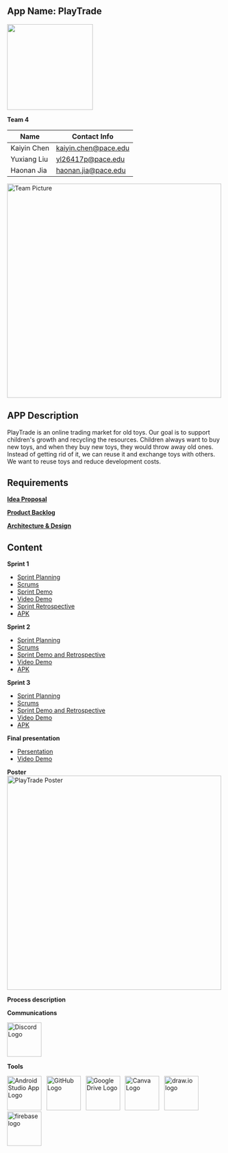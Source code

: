 <h2>App Name: PlayTrade</h2>

<img width="200" hight="200" src="https://user-images.githubusercontent.com/79156500/159767679-72ef7423-14f7-4efb-a704-755de8fe8e45.png">


**Team 4** 

| Name  | Contact Info |
| ------------- | ------------- |
| Kaiyin Chen  | kaiyin.chen@pace.edu |
| Yuxiang Liu  | yl26417p@pace.edu  |
| Haonan Jia  | haonan.jia@pace.edu |


<img width="500" alt="Team Picture" src="https://user-images.githubusercontent.com/79156500/156053825-e897e551-3161-4d8e-b26b-9250e4faa5fe.png">

<h2>APP Description</h2>
<p>PlayTrade is an online trading market for old toys. Our goal is to support children's growth and recycling the resources. Children always want to buy new toys, and when they buy new toys, they would throw away old ones. Instead of getting rid of it, we can reuse it and exchange toys with others. We want to reuse toys and reduce development costs. </p>

<h2>Requirements</h2>

**[Idea Proposal](https://docs.google.com/document/d/1WbHjCbxEYX8UhKTFXufQu9PVBIJygWGv/edit?usp=sharing&ouid=116372999750714234000&rtpof=true&sd=true)**

**[Product Backlog](https://docs.google.com/spreadsheets/d/1JBLR9C0NSWpUQZVGA3eq3OFHKyF6BT9AbrT0RwZVEXI/edit?usp=sharing)**

**[Architecture & Design](https://docs.google.com/document/d/1SmUjVTBYi3_AfcQe9f4SihTXG3y5WIZzmQ0hmI3f_r4/edit?usp=sharing)**


<h2>Content</h2>

**Sprint 1**

* [Sprint Planning](https://docs.google.com/spreadsheets/d/1JBLR9C0NSWpUQZVGA3eq3OFHKyF6BT9AbrT0RwZVEXI/edit?usp=sharing)
* [Scrums](https://docs.google.com/document/d/1rFTf0YwAqvt5mYA7jnBroZgVNMi2ro_nzM-VU48F_T4/edit?usp=sharing) 
* [Sprint Demo](https://docs.google.com/document/d/1n-phR9a5P2s4epH_bqf84KNTXZRF1UI02-TosxL0_No/edit?usp=sharing)
* [Video Demo](https://www.youtube.com/watch?v=7m4EJyu5nug)
* [Sprint Retrospective](https://docs.google.com/document/d/1e_b1RiNE3vsTq9ZmVDVeVPtsRx_4EYy2hz_GmK0UxCQ/edit?usp=sharing)
* [APK](https://drive.google.com/file/d/1OTd15KZBIHbyZZ24zDRWUnfAoYMjb9zY/view?usp=sharing) 

**Sprint 2**

* [Sprint Planning](https://docs.google.com/spreadsheets/d/1JBLR9C0NSWpUQZVGA3eq3OFHKyF6BT9AbrT0RwZVEXI/edit?usp=sharing)
* [Scrums](https://docs.google.com/document/d/1_FSbuJ9cyu3uHUBbQX0ZFleXxow-SYZ4wsGjxt3yNRI/edit?usp=sharing)
* [Sprint Demo and Retrospective](https://docs.google.com/document/d/1mj4z4vSqQVizG_tpigGQL_fkP7_zAcO5M0yXKJkI12Q/edit?usp=sharing)
* [Video Demo](https://youtu.be/K-qau_aHYi0)
* [APK](https://drive.google.com/file/d/1I6cKu-DdDJ6kBG7sYGBUXnA4OZC6ZGEm/view?usp=sharing)

**Sprint 3** 

* [Sprint Planning](https://docs.google.com/spreadsheets/d/1JBLR9C0NSWpUQZVGA3eq3OFHKyF6BT9AbrT0RwZVEXI/edit?usp=sharing)
* [Scrums](https://docs.google.com/document/d/1c--8hUlpAmx_7Qbl26WEoOBE5Pznr2Gpnpzjcxpio8c/edit?usp=sharing)
* [Sprint Demo and Retrospective](https://docs.google.com/document/d/1E4SazJaWlK4e9JSOk2pG5Ws0cx5-okeE57JeFhoYN5E/edit?usp=sharing)
* [Video Demo](https://www.youtube.com/watch?v=ilTAJXecXbE)
* [APK](https://drive.google.com/file/d/1fr2DnBA8WQcctrgYpL6Hzr6ck5rXNSKS/view?usp=sharing)

**Final presentation**
* [Persentation](https://docs.google.com/presentation/d/15FEFuZYMKsiQUlnTgAGa4-RWukkezg3HpL5C40Jlpis/edit?usp=sharing)
* [Video Demo](https://www.youtube.com/watch?v=c5DiP1p4tww)

**Poster**<br>
<img width="500" alt="PlayTrade Poster" src="https://user-images.githubusercontent.com/79156500/167277217-ef6aa780-b0a1-43aa-a1e4-4401d6f66e2a.png">

**Process description**

**Communications**<br>

<a href="http://discords.com"><img width="80" hight="80" alt="Discord Logo" src="https://user-images.githubusercontent.com/79156500/159714628-a823b73a-53e3-4562-981f-2ceda494a0b1.png"></a>

**Tools**<br>

<a href="https://developer.android.com/studio/?gclid=CjwKCAjwiuuRBhBvEiwAFXKaNFRBC7ZjIlrH8syQ1Qc_jEvarHNX4Z1O7AQOQChbFqVLgCdzdGX_gBoCE_oQAvD_BwE&gclsrc=aw.ds"><img width="80" hight="80" alt="Android Studio App Logo" src="https://user-images.githubusercontent.com/79156500/159712493-a67ec624-3585-4bdb-8944-d97b3c155c96.jpeg"></a>&nbsp; &nbsp;<a href="https://github.com"><img width="80" hight="80" alt="GitHub Logo" src="https://user-images.githubusercontent.com/79156500/159713807-06fd77bf-9e89-44f5-b4f2-7a05e18e6910.png"></a>&nbsp; &nbsp;<a href="https://drive.google.com"><img width="80" hight="80" alt="Google Drive Logo" src="https://user-images.githubusercontent.com/79156500/159714202-044b55cd-3341-4963-bb48-39d91cb31be0.png"></a>&nbsp; &nbsp;<a href="canva.com"><img width="80" hight="80" alt="Canva Logo" src="https://user-images.githubusercontent.com/79156500/159715143-bacca580-925e-4140-baac-8e47ecb251cd.png"></a>&nbsp; &nbsp;<a href="https://app.diagrams.net"><img width="80" hight="80" alt="draw.io logo" src="https://user-images.githubusercontent.com/79156500/159715378-960091bc-56a3-40d9-ae8f-6b811fea9eae.png"></a>&nbsp; &nbsp;<a href="https://firebase.google.com"><img width="80" hight="80" alt="firebase logo" src="https://user-images.githubusercontent.com/79156500/163731230-2adc60da-f101-4bc7-8225-80e1357db646.jpg"></a>




